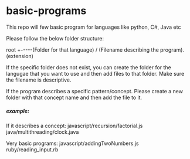 # basic-programs
This repo will few basic program for languages like python, C#, Java etc

Please follow the below folder structure:

root
+-----(Folder for that language) / (Filename describing the program).(extension)

If the specific folder does not exist, you can create the folder for the langugae that you want to use and then add files to that folder.
Make sure the filename is descriptive.

If the program describes a specific pattern/concept. Please create a new folder with that concept name and then add the file to it.

##### example:
If it describes a concept:
javascript/recursion/factorial.js
java/multithreading/clock.java

Very basic programs:
javascript/addingTwoNumbers.js
ruby/reading_input.rb
